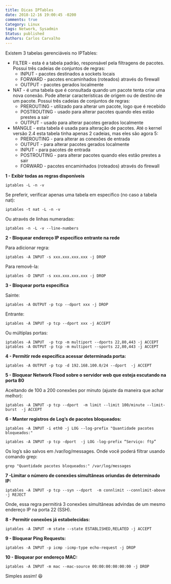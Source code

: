 ```yaml
---
title: Dicas IPTables
date: 2018-12-16 19:00:45 -0200
comments: true
Category: Linux
tags: Network, Sysadmin
Status: published
Authors: Carlos Carvalho
---
```



Existem 3 tabelas gerenciáveis no IPTables:

* FILTER - esta é a tabela padrão, responsável pela filtragens de pacotes. Possui três cadeias de conjuntos de regras:
    + INPUT - pacotes destinados a sockets locais
    + FORWARD - pacotes encaminhados (roteados) através do firewall
    + OUTPUT - pacotes gerados localmente
* NAT - é uma tabela que é consultada quando um pacote tenta criar uma nova conexão. Pode alterar características de origem ou de destino de um pacote. Possui três cadeias de conjuntos de regras:
    + PREROUTING - utilizado para alterar um pacote, logo que é recebido
    + POSTROUTING - usado para alterar pacotes quando eles estão prestes a sair
    + OUTPUT - usado para alterar pacotes gerados localmente
* MANGLE - esta tabela é usada para alteração de pacotes. Até o kernel versão 2.4 esta tabela tinha apenas 2 cadeias, mas eles são agora 5:
    + PREROUTING - para alterar as conexões de entrada
    + OUTPUT - para alterar pacotes gerados localmente
    + INPUT - para pacotes de entrada
    + POSTROUTING - para alterar pacotes quando eles estão prestes a sair
    + FORWARD - pacotes encaminhados (roteados) através do firewall


**1 - Exibir todas as regras disponíveis**

```iptables -L -n -v```

Se preferir, verificar apenas uma tabela em específico (no caso a tabela nat):

```iptables -t nat -L -n -v```

Ou através de linhas numeradas:

```iptables -n -L -v --line-numbers```

**2 - Bloquear endereço IP específico entrante na rede**

Para adicionar regra:

```iptables -A INPUT -s xxx.xxx.xxx.xxx -j DROP```

Para removê-la:

```iptables -D INPUT -s xxx.xxx.xxx.xxx -j DROP```

**3 - Bloquear porta específica**

Sainte:

```iptables -A OUTPUT -p tcp --dport xxx -j DROP```

Entrante:

```iptables -A INPUT -p tcp --dport xxx -j ACCEPT```

Ou múltiplas portas:

```iptables -A INPUT  -p tcp -m multiport --dports 22,80,443 -j ACCEPT```
```iptables -A OUTPUT -p tcp -m multiport --sports 22,80,443 -j ACCEPT```

**4 - Permitir rede específica acessar determinada porta:**

```iptables -A OUTPUT -p tcp -d 192.168.100.0/24 --dport  -j ACCEPT```

**5 - Bloquear Network Flood sobre o servidor web que esteja escutando na porta 80**

Aceitando de 100 a 200 conexões por minuto (ajuste da maneira que achar melhor):

```iptables -A INPUT -p tcp --dport  -m limit --limit 100/minute --limit-burst  -j ACCEPT```

**6 - Manter registros de Log’s de pacotes bloqueados:**

```iptables -A INPUT -i eth0 -j LOG --log-prefix "Quantidade pacotes bloqueados:"```

```iptables -A INPUT -p tcp -dport  -j LOG -log-prefix “Serviço: ftp”```

Os log’s são salvos em /var/log/messages. Onde você poderá filtrar usando comando grep:

```grep "Quantidade pacotes bloqueados:" /var/log/messages```

**7 -Limitar o número de conexões simultâneas oriundas de determinado IP:**

```iptables -A INPUT -p tcp --syn --dport  -m connlimit --connlimit-above  -j REJECT```

Onde, essa regra permitirá 3 conexões simultâneas advindas de um mesmo endereço IP na porta 22 (SSH).

**8 - Permitir conexões já estabelecidas:**

```iptables -A INPUT -m state --state ESTABLISHED,RELATED -j ACCEPT```

**9 - Bloquear Ping Requests:**

```iptables -A INPUT -p icmp -icmp-type echo-request -j DROP```

**10 - Bloquear por endereço MAC:**

```iptables -A INPUT -m mac --mac-source 00:00:00:00:00:00 -j DROP```


Simples assim! 😆


